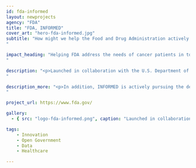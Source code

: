 ```yaml
---
id: fda-informed
layout: newprojects
agency: "FDA"
title: "FDA, INFORMED"
cover_art: "hero-fda-informed.jpg"
subtitle: "How might we help the Food and Drug Administration actively pursue the development of programs to support creation of a knowledgeable, sustainable, and agile data science workforce?  
"

impact_heading: "Helping FDA address the needs of cancer patients in today’s technology-driven and connected world
"

description: "<p>Launched in collaboration with the U.S. Department of Health and Human Services’ Innovation, Design, Entrepreneurship and Action (IDEA) Lab, Information Exchange and Data Transformation (INFORMED), is an incubator for collaborative regulatory science research focused on supporting innovations that enhance FDA’s mission of promotion and protection of the public health. Drawing from the expertise of a diverse group of oncologists, data scientists, statisticians, and entrepreneurs-in-residence, INFORMED is expanding organizational and technical infrastructure for big data analytics and examining modern approaches in evidence generation to support regulatory decisions. Special emphasis is placed on systems thinking in regulatory science research to facilitate development and adoption of new solutions for improving efficiency, reliability, and productivity in a broad range of workflows related to drug development and regulatory decision making.</p>
"

description_more: "<p>In addition, INFORMED is actively pursuing the development of programs to support creation of a knowledgeable, sustainable, and agile data science workforce capable of addressing the needs of patients in today’s technology-driven and connected world.</p>
"

project_url: https://www.fda.gov/

gallery:
  - { src: "logo-fda-informed.png", caption: "Launched in collaboration with the U.S. Department of Health and Human Services’ Innovation, Design, Entrepreneurship and Action (IDEA) Lab, Information Exchange and Data Transformation (INFORMED) is an incubator for collaborative oncology regulatory science research focused on supporting innovations that enhance FDA’s mission of promotion and protection of the public health.", alt: "FDA Logo" }

tags:
    - Innovation
    - Open Government
    - Data
    - Healthcare

---
```


<!--



impact_metrics:
  - { metric: "[Insert quote]", desc: "[Quote subtitle]" }

articles:
  - { outlet: "[Media Outlet]", logo_src: "logo.jpg", title: "Article Title", quote: "Quote", url: "article URL" }

	-->
